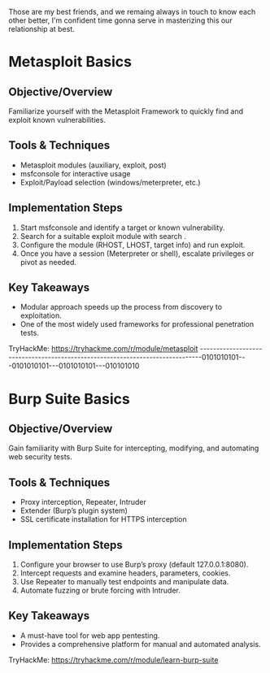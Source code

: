 Those are my best friends, and we remaing always in touch to know each other better, I'm confident time gonna serve in masterizing this our relationship at best.

# Metasploit Basics

## Objective/Overview

Familiarize yourself with the Metasploit Framework to quickly find and exploit known vulnerabilities.

## Tools & Techniques

- Metasploit modules (auxiliary, exploit, post)
- msfconsole for interactive usage
- Exploit/Payload selection (windows/meterpreter, etc.)

## Implementation Steps

1. Start msfconsole and identify a target or known vulnerability.
2. Search for a suitable exploit module with search <keyword>.
3. Configure the module (RHOST, LHOST, target info) and run exploit.
4. Once you have a session (Meterpreter or shell), escalate privileges or pivot as needed.

## Key Takeaways

- Modular approach speeds up the process from discovery to exploitation.
- One of the most widely used frameworks for professional penetration tests.

TryHackMe: https://tryhackme.com/r/module/metasploit
------------------------------------------------------------------------------0101010101---0101010101---0101010101---010101010
# Burp Suite Basics

## Objective/Overview 

Gain familiarity with Burp Suite for intercepting, modifying, and automating web security tests.

## Tools & Techniques

- Proxy interception, Repeater, Intruder
- Extender (Burp’s plugin system)
- SSL certificate installation for HTTPS interception

## Implementation Steps

1. Configure your browser to use Burp’s proxy (default 127.0.0.1:8080).
2. Intercept requests and examine headers, parameters, cookies.
3. Use Repeater to manually test endpoints and manipulate data.
4. Automate fuzzing or brute forcing with Intruder.

## Key Takeaways

- A must-have tool for web app pentesting.
- Provides a comprehensive platform for manual and automated analysis.

TryHackMe: https://tryhackme.com/r/module/learn-burp-suite
